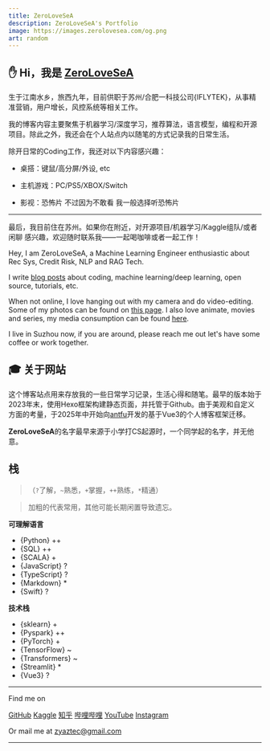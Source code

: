```yaml
---
title: ZeroLoveSeA
description: ZeroLoveSeA's Portfolio
image: https://images.zerolovesea.com/og.png
art: random
---
```



## ✋ Hi，我是 [ZeroLoveSeA](https://www.zerolovesea.top)

生于江南水乡，旅西九年，目前供职于苏州/合肥一科技公司{IFLYTEK}，从事精准营销，用户增长，风控系统等相关工作。

我的博客内容主要聚焦于机器学习/深度学习，推荐算法，语言模型，编程和开源项目。除此之外，我还会在个人站点内以随笔的方式记录我的日常生活。

除开日常的Coding工作，我还对以下内容感兴趣：

- 桌搭：键鼠/高分屏/外设, etc

- 主机游戏：PC/PS5/XBOX/Switch

- 影视：恐怖片 不过因为不敢看 我一般选择听恐怖片

---

最后，我目前住在苏州。如果你在附近，对开源项目/机器学习/Kaggle组队/或者闲聊 感兴趣，欢迎随时联系我——一起喝咖啡或者一起工作！

Hey, I am ZeroLoveSeA, a Machine Learning Engineer enthusiastic about Rec Sys, Credit Risk, NLP and RAG Tech. 

I write [blog posts](/posts) about coding, machine learning/deep learning, open source, tutorials, etc.

When not online, I love hanging out with my camera and do video-editing. Some of my photos can be found on [this page](/photos). I also love animate, movies and series, my media consumption can be found [here](/media). 

I live in Suzhou now, if you are around, please reach me out let's have some coffee or work together.

## 🎓 关于网站

这个博客站点用来存放我的一些日常学习记录，生活心得和随笔。最早的版本始于2023年末，使用Hexo框架构建静态页面，并托管于Github。由于美观和自定义方面的考量，于2025年中开始向[antfu](https://github.com/antfu/antfu.me)开发的基于Vue3的个人博客框架迁移。

**ZeroLoveSeA**的名字最早来源于小学打CS起源时，一个同学起的名字，并无他意。

## 栈

>（`?`了解，`~`熟悉，`+`掌握，`++`熟练，`*`精通）

> 加粗的代表常用，其他可能长期闲置导致遗忘。

**可理解语言** 

- {Python} ++
- {SQL} ++
- {SCALA} +
- {JavaScript} ?
- {TypeScript} ?
- {Markdown} *
- {Swift} ?


**技术栈**

- {sklearn} +
- {Pyspark} ++
- {PyTorch} +
- {TensorFlow} ~
- {Transformers} ~
- {Streamlit} *
- {Vue3} ?

<div flex-auto></div>

---

Find me on

<p flex="~ gap-2 wrap" class="mt--2!">
  <a href="https://github.com/zerolovesea" target="_blank"><span op75 i-simple-icons-github /> GitHub</a>
  <a href="https://www.kaggle.com/yaaangzhou" target="_blank"><span op75 i-simple-icons-kaggle /> Kaggle</a>
  <a href="https://www.zhihu.com/people/zhou-yang-33-17" target="_blank"><span op75 i-simple-icons-zhihu /> 知乎</a>
  <a href="https://space.bilibili.com/42997905" target="_blank"><span op75 i-simple-icons-bilibili /> 哔哩哔哩</a>
  <a href="https://www.youtube.com/@zerolovesea" target="_blank"><span op75 i-simple-icons-youtube /> YouTube</a>
  <a href="https://www.instagram.com/zyaztec" target="_blank"><span op75 i-simple-icons-instagram /> Instagram</a>
</p>

Or mail me at <span font-mono>zyaztec@gmail.com</span>

---
